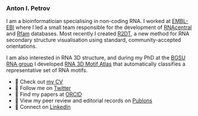 ### Anton I. Petrov

I am a bioinformatician specialising in non-coding RNA. I worked at [EMBL-EBI](https://www.ebi.ac.uk) where I led a small team responsible for the development of [RNAcentral](https://github.com/rnacentral) and [Rfam](https://github.com/rfam) databases. Most recently I created [R2DT](https://www.nature.com/articles/s41467-021-23555-5), a new method for RNA secondary structure visualisation using standard, community-accepted orientations.

I am also interested in RNA 3D structure, and during my PhD at the [BGSU RNA group](https://github.com/BGSU-RNA) I developed [RNA 3D Motif Atlas](https://github.com/BGSU-RNA/RNA-3D-Hub-core) that automatically classifies a representative set of RNA motifs.

- 🌱 Check out [my CV](http://bit.ly/anton-petrov-cv-pdf)
- 💬 Follow me on [Twitter](https://www.twitter.com/antonipetrov) 
- 📖 Find my papers at [ORCID](https://orcid.org/0000-0001-7279-2682)
- 📂 View my peer review and editorial records on [Publons](https://publons.com/researcher/391112/anton-petrov/)
- 📇 Connect on [LinkedIn](https://www.linkedin.com/in/aipetrov)
